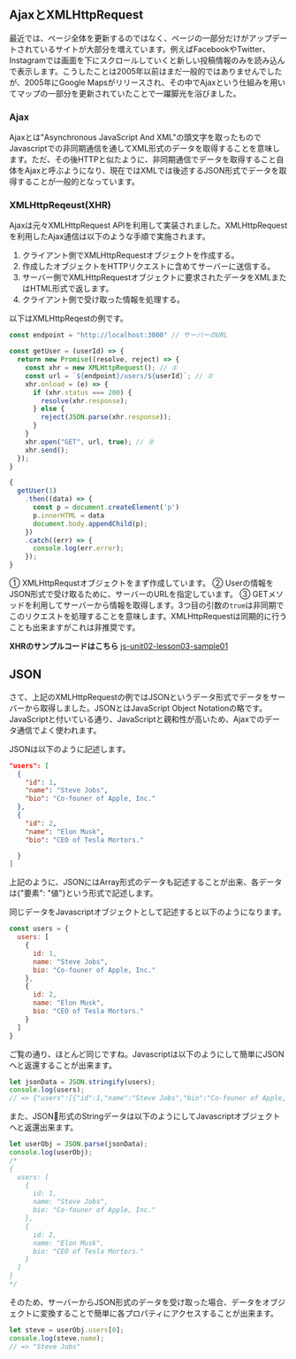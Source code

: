 ## AjaxとXMLHttpRequest

最近では、ページ全体を更新するのではなく、ページの一部分だけがアップデートされているサイトが大部分を増えています。例えばFacebookやTwitter、Instagramでは画面を下にスクロールしていくと新しい投稿情報のみを読み込んで表示します。こうしたことは2005年以前はまだ一般的ではありませんでしたが、2005年にGoogle Mapsがリリースされ、その中でAjaxという仕組みを用いてマップの一部分を更新されていたことで一躍脚光を浴びました。

### Ajax

Ajaxとは"Asynchronous JavaScript And XML"の頭文字を取ったものでJavascriptでの非同期通信を通してXML形式のデータを取得することを意味します。ただ、その後HTTPと似たように、非同期通信でデータを取得すること自体をAjaxと呼ぶようになり、現在ではXMLでは後述するJSON形式でデータを取得することが一般的となっています。

### XMLHttpReqeust(XHR)

Ajaxは元々XMLHttpRequest APIを利用して実装されました。XMLHttpRequestを利用したAjax通信は以下のような手順で実施されます。

1. クライアント側でXMLHttpRequestオブジェクトを作成する。
2. 作成したオブジェクトをHTTPリクエストに含めてサーバーに送信する。
3. サーバー側でXMLHttpRequestオブジェクトに要求されたデータをXMLまたはHTML形式で返します。
4. クライアント側で受け取った情報を処理する。

以下はXMLHttpReqestの例です。

```javascript
const endpoint = "http://localhost:3000" // サーバーのURL

const getUser = (userId) => {
  return new Promise((resolve, reject) => {
    const xhr = new XMLHttpRequest(); // ①
    const url = `${endpoint}/users/${userId}`; // ②
    xhr.onload = (e) => {
      if (xhr.status === 200) {
        resolve(xhr.response);
      } else {
        reject(JSON.parse(xhr.response));
      }
    }
    xhr.open("GET", url, true); // ③
    xhr.send();
  });
}

{
  getUser(1)
    .then((data) => {
      const p = document.createElement('p')
      p.innerHTML = data
      document.body.appendChild(p);
    })
    .catch((err) => {
      console.log(err.error);
    });
}
```

① XMLHttpRequstオブジェクトをまず作成しています。
② Userの情報をJSON形式で受け取るために、サーバーのURLを指定しています。
③ GETメソッドを利用してサーバーから情報を取得します。3つ目の引数の`true`は非同期でこのリクエストを処理することを意味します。XMLHttpRequestは同期的に行うことも出来ますがこれは非推奨です。

**XHRのサンプルコードはこちら**
[js-unit02-lesson03-sample01](https://github.com/codegrit-jp-students/js-unit02-lesson03-sample01)

## JSON

さて、上記のXMLHttpRequestの例ではJSONというデータ形式でデータをサーバーから取得しました。JSONとはJavaScript Object Notationの略です。JavaScriptと付いている通り、JavaScriptと親和性が高いため、Ajaxでのデータ通信でよく使われます。

JSONは以下のように記述します。

```json
"users": [
  {
    "id": 1,
    "name": "Steve Jobs",
    "bio": "Co-founer of Apple, Inc."
  },
  {
    "id": 2,
    "name": "Elon Musk",
    "bio": "CEO of Tesla Mortors."

  }
]
```

上記のように、JSONにはArray形式のデータも記述することが出来、各データは{"要素": "値"}という形式で記述します。

同じデータをJavascriptオブジェクトとして記述すると以下のようになります。

```javascript
const users = {
  users: [
    {
      id: 1,
      name: "Steve Jobs",
      bio: "Co-founer of Apple, Inc."
    },
    {
      id: 2,
      name: "Elon Musk",
      bio: "CEO of Tesla Mortors."
    }
  ]
}
```

ご覧の通り、ほとんど同じですね。Javascriptは以下のようにして簡単にJSONへと返還することが出来ます。

```javascript
let jsonData = JSON.stringify(users);
console.log(users); 
// => {"users":[{"id":1,"name":"Steve Jobs","bio":"Co-founer of Apple, Inc."},{"id":2,"name":"Elon Musk","bio":"CEO of Tesla Mortors."}]}
```

また、JSON形式のStringデータは以下のようにしてJavascriptオブジェクトへと返還出来ます。

```javascript
let userObj = JSON.parse(jsonData);
console.log(userObj);
/* 
{
  users: [
    {
      id: 1,
      name: "Steve Jobs",
      bio: "Co-founer of Apple, Inc."
    },
    {
      id: 2,
      name: "Elon Musk",
      bio: "CEO of Tesla Mortors."
    }
  ]
}
*/
```

そのため、サーバーからJSON形式のデータを受け取った場合、データをオブジェクトに変換することで簡単に各プロパティにアクセスすることが出来ます。

```javascript
let steve = userObj.users[0];
console.log(steve.name);
// => "Steve Jobs"
```
